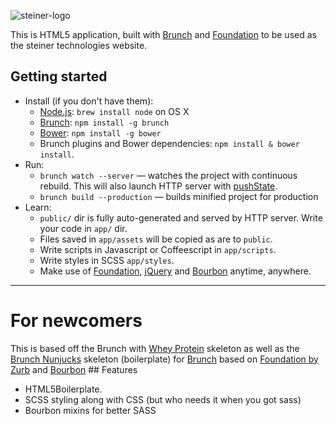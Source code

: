 ![steiner-logo](http://steinergenius.com/steinerlogo.png)

This is HTML5 application, built with [Brunch](http://brunch.io) and
[Foundation](http://foundation.zurb.com) to be used as the steiner technologies
website.

## Getting started
* Install (if you don't have them):
    * [Node.js](http://nodejs.org): `brew install node` on OS X
    * [Brunch](http://brunch.io): `npm install -g brunch`
    * [Bower](http://bower.io): `npm install -g bower`
    * Brunch plugins and Bower dependencies: `npm install & bower install`.
* Run:
    * `brunch watch --server` — watches the project with continuous rebuild.
      This will also launch HTTP server with
      [pushState](https://developer.mozilla.org/en-US/docs/Web/Guide/API/DOM/Manipulating_the_browser_history).
    * `brunch build --production` — builds minified project for production
* Learn:
    * `public/` dir is fully auto-generated and served by HTTP server.  Write
      your code in `app/` dir.
    * Files saved in `app/assets` will be copied as are to `public`.
    * Write scripts in Javascript or Coffeescript in `app/scripts`.
    * Write styles in SCSS `app/styles`.
    * Make use of [Foundation](http://foundation.zurb.com),
      [jQuery](http://jquery.com) and [Bourbon](http://bourbon.io) anytime,
      anywhere.

---------------

# For newcomers
This is based off the Brunch with [Whey
Protein](https://github.com/dobromir-hristov/brunch-with-whey-protein) skeleton
as well as the [Brunch
Nunjucks](https://github.com/dobromir-hristov/brunch-with-whey-protein)
skeleton (boilerplate) for [Brunch](http://brunch.io) based on [Foundation by
Zurb](http://foundation.zurb.com) and [Bourbon](http://bourbon.io) ## Features
   * HTML5Boilerplate.
   * SCSS styling along with CSS (but who needs it when you got sass)
   * Bourbon mixins for better SASS
